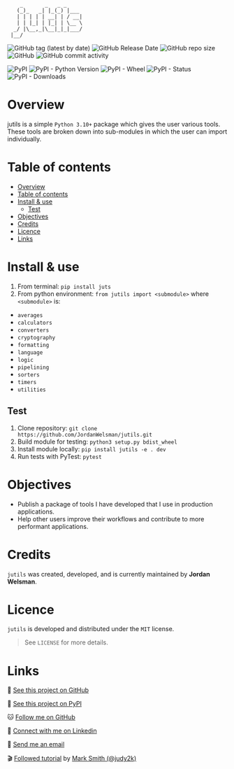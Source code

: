 ```ascii
    _       _   _ _     
   (_)_   _| |_(_) |___ 
   | | | | | __| | / __|
   | | |_| | |_| | \__ \
  _/ |\__,_|\__|_|_|___/
 |__/                                                     
```

![GitHub tag (latest by date)](https://img.shields.io/github/v/tag/JordanWelsman/jutils)
![GitHub Release Date](https://img.shields.io/github/release-date/JordanWelsman/jutils)
![GitHub repo size](https://img.shields.io/github/repo-size/JordanWelsman/jutils)
![GitHub](https://img.shields.io/github/license/JordanWelsman/jutils)
![GitHub commit activity](https://img.shields.io/github/commit-activity/m/JordanWelsman/jutils)

![PyPI](https://img.shields.io/pypi/v/jutl)
![PyPI - Python Version](https://img.shields.io/pypi/pyversions/jutl)
![PyPI - Wheel](https://img.shields.io/pypi/wheel/jutl)
![PyPI - Status](https://img.shields.io/pypi/status/jutl)
![PyPI - Downloads](https://img.shields.io/pypi/dm/jutl)

# Overview

jutils is a simple `Python 3.10+` package which gives the user various tools. These tools are broken down into sub-modules in which the user can import individually.

# Table of contents

- [Overview](#overview)
- [Table of contents](#table-of-contents)
- [Install \& use](#install--use)
  - [Test](#test)
- [Objectives](#objectives)
- [Credits](#credits)
- [Licence](#licence)
- [Links](#links)

# Install & use

1. From terminal: `pip install juts`
2. From python environment: `from jutils import <submodule>` where `<submodule>` is:

- `averages`
- `calculators`
- `converters`
- `cryptography`
- `formatting`
- `language`
- `logic`
- `pipelining`
- `sorters`
- `timers`
- `utilities`

## Test

1. Clone repository: `git clone https://github.com/JordanWelsman/jutils.git`
2. Build module for testing: `python3 setup.py bdist_wheel`
3. Install module locally: `pip install jutils -e . dev`
4. Run tests with PyTest: `pytest`

# Objectives

- Publish a package of tools I have developed that I use in production applications.
- Help other users improve their workflows and contribute to more performant applications.

# Credits

`jutils` was created, developed, and is currently maintained by **Jordan Welsman**.

# Licence

`jutils` is developed and distributed under the `MIT` license.
> See `LICENSE` for more details.

# Links

:file_folder: [See this project on GitHub](https://github.com/JordanWelsman/jutils/)

:gift: [See this project on PyPI](https://pypi.org/project/jutl/)

:cat: [Follow me on GitHub](https://github.com/JordanWelsman/)

:briefcase: [Connect with me on Linkedin](https://linkedin.com/in/JordanWelsman/)

:email: [Send me an email](mailto:jordan.welsman@outlook.com)

:clapper: [Followed tutorial](https://www.youtube.com/watch?v=GIF3LaRqgXo/) by [Mark Smith (@judy2k)](https://twitter.com/judy2k/)
